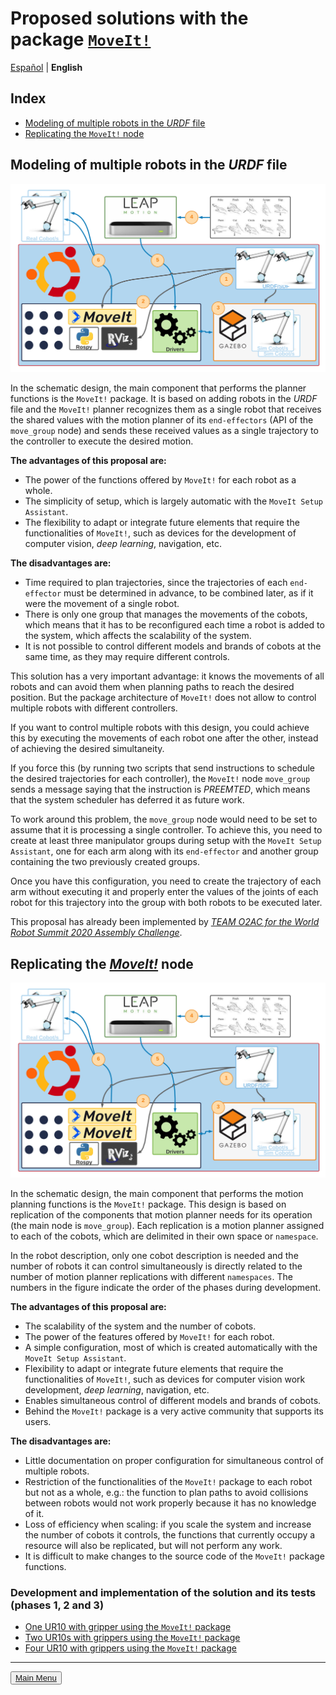 # Proposed solutions with the package [`MoveIt!`](https://github.com/ros-planning/moveit) 

[Español](https://github.com/Serru/MultiCobot-UR10-Gripper/blob/main/doc/moveit-intro.md) | **English**

## Index
- [Modeling of multiple robots in the *URDF* file](#modeling )
- [Replicating the `MoveIt!` node](#replication) 

<a name="modeling">
<h2>
Modeling of multiple robots in the <i>URDF</i> file
</h2>
</a>

![image](/doc/imgs_md/Diseno-moveit-general-dos-cobots-leap-motion-urdf.png "Multirobot system by modeling the URDF file") 

In the schematic design, the main component that performs the planner functions is the `MoveIt!` package. It is based on adding robots in the *URDF* file and the `MoveIt!` planner recognizes them as a single robot that receives the shared values with the motion planner of its `end-effectors` (API of the `move_group` node) and sends these received values as a single trajectory to the controller to execute the desired motion.

**The advantages of this proposal are:** 

- The power of the functions offered by `MoveIt!` for each robot as a whole.
- The simplicity of setup, which is largely automatic with the `MoveIt Setup Assistant`.
- The flexibility to adapt or integrate future elements that require the functionalities of `MoveIt!`, such as devices for the development of computer vision, *deep learning*, navigation, etc. 

**The disadvantages are:** 

- Time required to plan trajectories, since the trajectories of each `end-effector` must be determined in advance, to be combined later, as if it were the movement of a single robot.
- There is only one group that manages the movements of the cobots, which means that it has to be reconfigured each time a robot is added to the system, which affects the scalability of the system.
- It is not possible to control different models and brands of cobots at the same time, as they may require different controls. 

This solution has a very important advantage: it knows the movements of all robots and can avoid them when planning paths to reach the desired position. But the package architecture of `MoveIt!` does not allow to control multiple robots with different controllers. 

If you want to control multiple robots with this design, you could achieve this by executing the movements of each robot one after the other, instead of achieving the desired simultaneity. 

If you force this (by running two scripts that send instructions to schedule the desired trajectories for each controller), the `MoveIt!` node `move_group` sends a message saying that the instruction is *PREEMTED*, which means that the system scheduler has deferred it as future work. 

To work around this problem, the `move_group` node would need to be set to assume that it is processing a single controller. To achieve this, you need to create at least three manipulator groups during setup with the `MoveIt Setup Assistant`, one for each arm along with its `end-effector` and another group containing the two previously created groups. 

Once you have this configuration, you need to create the trajectory of each arm without executing it and properly enter the values of the joints of each robot for this trajectory into the group with both robots to be executed later. 

This proposal has already been implemented by [*TEAM O2AC for the World Robot Summit 2020 Assembly Challenge*](https://github.com/o2ac/o2ac-ur/).


<a name="replication">
<h2>
Replicating the <a href="https://github.com/ros-planning/moveit"><i> MoveIt!</i></a> node
</h2>
</a>

![image](/doc/imgs_md/Diseno-moveit-general-dos-cobots-leap-motion.png "Multirobot system through node replication") 

In the schematic design, the main component that performs the motion planning functions is the `MoveIt!` package. This design is based on replication of the components that motion planner needs for its operation (the main node is `move_group`). Each replication is a motion planner assigned to each of the cobots, which are delimited in their own space or `namespace`.

In the robot description, only one cobot description is needed and the number of robots it can control simultaneously is directly related to the number of motion planner replications with different `namespaces`. The numbers in the figure indicate the order of the phases during development. 

**The advantages of this proposal are:** 

- The scalability of the system and the number of cobots.
- The power of the features offered by `MoveIt!` for each robot.
- A simple configuration, most of which is created automatically with the `MoveIt Setup Assistant`.
- Flexibility to adapt or integrate future elements that require the functionalities of `MoveIt!`, such as devices for computer vision work development, *deep learning*, navigation, etc.
- Enables simultaneous control of different models and brands of cobots.
- Behind the `MoveIt!` package is a very active community that supports its users. 

**The disadvantages are:** 

- Little documentation on proper configuration for simultaneous control of multiple robots.
- Restriction of the functionalities of the `MoveIt!` package to each robot but not as a whole, e.g.: the function to plan paths to avoid collisions between robots would not work properly because it has no knowledge of it.
- Loss of efficiency when scaling: if you scale the system and increase the number of cobots it controls, the functions that currently occupy a resource will also be replicated, but will not perform any work.
- It is difficult to make changes to the source code of the `MoveIt!` package functions.

### Development and implementation of the solution and its tests (phases 1, 2 and 3)
- [One UR10 with gripper using the `MoveIt!` package](https://github.com/Serru/MultiCobot-UR10-Gripper/blob/main/doc/moveit/ENG/one_arm_moveit.md)
- [Two UR10s with grippers using the `MoveIt!` package](https://github.com/Serru/MultiCobot-UR10-Gripper/blob/main/doc/moveit/ENG/two_arm_moveit.md)
- [Four UR10 with grippers using the `MoveIt!` package](https://github.com/Serru/MultiCobot-UR10-Gripper/blob/main/doc/moveit/ENG/four_arm_moveit.md) 

---

<div>
<p align="left">
<button name="button"><a rel="license" href="https://github.com/Serru/MultiCobot-UR10-Gripper/blob/main/doc/design-eng.md"> Main Menu </a></button>
</p>
</div>